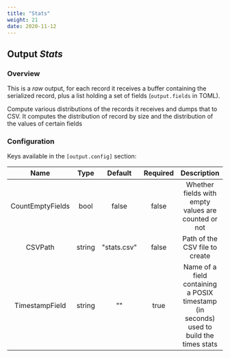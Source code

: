 ```yaml
---
title: "Stats"
weight: 21
date: 2020-11-12
---
```

## Output *Stats*

### Overview
This is a *raw* output, for each record it receives a buffer containing the serialized record, plus a list holding a set of fields (`output.fields` in TOML).


Compute various distributions of the records it receives and dumps that to CSV.
 It computes the distribution of record by size and the distribution of the values of certain fields


### Configuration

Keys available in the `[output.config]` section:

|Name|Type|Default|Required|Description|
|:--:|:--:|:-----:|:------:|:---------:|
| CountEmptyFields| bool| false| false| Whether fields with empty values are counted or not|
| CSVPath| string| "stats.csv"| false| Path of the CSV file to create|
| TimestampField| string| ""| true| Name of a field containing a POSIX timestamp (in seconds) used to build the times stats|

